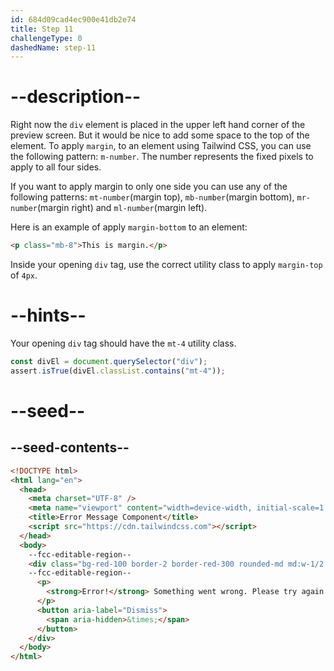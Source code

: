 ```yaml
---
id: 684d09cad4ec900e41db2e74
title: Step 11
challengeType: 0
dashedName: step-11
---
```


# --description--

Right now the `div` element is placed in the upper left hand corner of the preview screen. But it would be nice to add some space to the top of the element. To apply `margin`, to an element using Tailwind CSS, you can use the following pattern: `m-number`. The number represents the fixed pixels to apply to all four sides.

If you want to apply margin to only one side you can use any of the following patterns: `mt-number`(margin top), `mb-number`(margin bottom), `mr-number`(margin right) and `ml-number`(margin left).

Here is an example of apply `margin-bottom` to an element:

```html
<p class="mb-8">This is margin.</p>
```

Inside your opening `div` tag, use the correct utility class to apply `margin-top` of `4px`.

# --hints--

Your opening `div` tag should have the `mt-4` utility class.

```js
const divEl = document.querySelector("div");
assert.isTrue(divEl.classList.contains("mt-4"));
```

# --seed--

## --seed-contents--

```html
<!DOCTYPE html>
<html lang="en">
  <head>
    <meta charset="UTF-8" />
    <meta name="viewport" content="width=device-width, initial-scale=1.0" />
    <title>Error Message Component</title>
    <script src="https://cdn.tailwindcss.com"></script>
  </head>
  <body>
    --fcc-editable-region--
    <div class="bg-red-100 border-2 border-red-300 rounded-md md:w-1/2 p-4">
    --fcc-editable-region--
      <p>
        <strong>Error!</strong> Something went wrong. Please try again.
      </p>
      <button aria-label="Dismiss">
        <span aria-hidden>&times;</span>
      </button>
    </div>
  </body>
</html>
```
